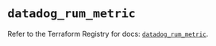 # `datadog_rum_metric`

Refer to the Terraform Registry for docs: [`datadog_rum_metric`](https://registry.terraform.io/providers/datadog/datadog/3.65.0/docs/resources/rum_metric).
